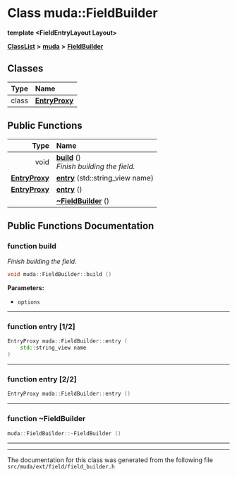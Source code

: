 

# Class muda::FieldBuilder

**template &lt;FieldEntryLayout Layout&gt;**



[**ClassList**](annotated.md) **>** [**muda**](namespacemuda.md) **>** [**FieldBuilder**](classmuda_1_1_field_builder.md)




















## Classes

| Type | Name |
| ---: | :--- |
| class | [**EntryProxy**](classmuda_1_1_field_builder_1_1_entry_proxy.md) <br> |






















## Public Functions

| Type | Name |
| ---: | :--- |
|  void | [**build**](#function-build) () <br>_Finish building the field._  |
|  [**EntryProxy**](classmuda_1_1_field_builder_1_1_entry_proxy.md) | [**entry**](#function-entry-12) (std::string\_view name) <br> |
|  [**EntryProxy**](classmuda_1_1_field_builder_1_1_entry_proxy.md) | [**entry**](#function-entry-22) () <br> |
|   | [**~FieldBuilder**](#function-fieldbuilder) () <br> |




























## Public Functions Documentation




### function build 

_Finish building the field._ 
```C++
void muda::FieldBuilder::build () 
```





**Parameters:**


* `options` 




        

<hr>



### function entry [1/2]

```C++
EntryProxy muda::FieldBuilder::entry (
    std::string_view name
) 
```




<hr>



### function entry [2/2]

```C++
EntryProxy muda::FieldBuilder::entry () 
```




<hr>



### function ~FieldBuilder 

```C++
muda::FieldBuilder::~FieldBuilder () 
```




<hr>

------------------------------
The documentation for this class was generated from the following file `src/muda/ext/field/field_builder.h`

